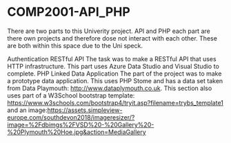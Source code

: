 # COMP2001-API_PHP
There are two parts to this Univerity project. API and PHP each part are there own projects and therefore dose not interact with each other. These are both within this space due to the Uni speck.

Authentication RESTful API
The task was to make a RESTful API that uses HTTP infrastructure. This part uses Azure Data Studio and Visual Studio to complete.
PHP Linked Data Application
The part of the project was to make a prototype data application. This uses PHP Stome and has a data set taken from Data Playmouth: http://www.dataplymouth.co.uk. This section also uses part of a W3School bootstrap template: https://www.w3schools.com/bootstrap4/tryit.asp?filename=trybs_template1 and an image:https://assets.simpleview-europe.com/southdevon2018/imageresizer/?image=%2Fdbimgs%2FVSD%20-%20Gallery%20-%20Plymouth%20Hoe.jpg&action=MediaGallery
